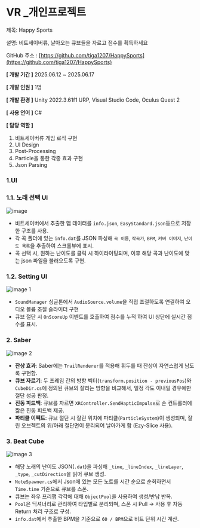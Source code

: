 # VR _개인프로젝트

제목: Happy Sports

설명:  비트세이버류, 날아오는 큐브들을 자르고 점수를 획득하세요

GitHub 주소 : [https://github.com/tiga1207/HappySports](https://github.com/tiga1207/HappySports)

**[ 개발 기간 ]**    2025.06.12 ~ 2025.06.17

**[ 개발 인원 ]**    1명

**[ 개발 환경 ]**   Unity 2022.3.61f1 URP, Visual Studio Code, Oculus Quest 2

**[ 사용 언어 ]**    C#

**[ 담당 역할 ]** 

1. 비트세이버류 게임 로직 구현
2. UI Design
3. Post-Processing
4. Particle을 통한 각종 효과 구현
5. Json Parsing

### 1.UI

### 1.1. 노래 선택 UI
![image](https://github.com/user-attachments/assets/6b8256ec-73fb-4fa1-84a2-75c7d56900ca)

- 비트세이버에서 추출한 맵 데이터를 `info.json`, `EasyStandard.json`등으로 저장한 구조를 사용.
- 각 곡 폴더에 있는 `info.dat`를 JSON 파싱해 `곡 이름`, `작곡가`, `BPM`, `커버 이미지`, `난이도 목록`을 추출하여 스크롤뷰에 표시.
- 곡 선택 시, 원하는 난이도를 클릭 시 하이라이팅되며, 이후 해당 곡과 난이도에 맞는 json 파일을 불러오도록 구현.

### 1.2.  Setting UI
![image 1](https://github.com/user-attachments/assets/6e471c43-696c-42af-b5c0-1f5cf8bea662)

- `SoundManager` 싱글톤에서 `AudioSource.volume`을 직접 조절하도록 연결하여 오디오 볼륨 조절 슬라이더 구현
- 큐브 절단 시 `OnScoreUp` 이벤트를 호출하여 점수를 누적 하여 UI 상단에 실시간 점수를 표시.

### 2. Saber

![image 2](https://github.com/user-attachments/assets/5826bd66-b476-4ff5-a646-10f085159593)

- **잔상 효과**: Saber에는 `TrailRenderer`를 적용해 휘두를 때 잔상이 자연스럽게 남도록 구현함.
- **큐브 자르기**: 두 프레임 간의 방향 벡터(`transform.position - previousPos`)와 `CubeDir.cs`에 정의된 큐브의 잘리는 방향을 비교해서, 일정 각도 이내일 경우에만 절단 성공 판정.
- **진동 피드백**: 큐브를 자르면 `XRController.SendHapticImpulse`로 손 컨트롤러에 짧은 진동 피드백 제공.
- **파티클 이펙트**: 큐브 절단 시 잘린 위치에 파티클(`ParticleSystem`)이 생성되며, 잘린 오브젝트의 위/아래 절단면이 분리되어 날아가게 함 (Ezy-Slice 사용).

### 3. Beat Cube

![image 3](https://github.com/user-attachments/assets/0921d615-18fc-4bcb-975c-ec325927dcdd)


- 해당 노래의 난이도 JSON(`.dat`)을 파싱해 `_time`, `_lineIndex`, `_lineLayer`, `_type`, `_cutDirection`을 읽어 큐브 생성.
- `NoteSpawner.cs`에서 Json에 있는 모든 노트를 시간 순으로 순회하면서 `Time.time` 기준으로 큐브를 스폰.
- 큐브는 좌우 프리팹 각각에 대해 `ObjectPool`을 사용하여 생성/반납 반복.
- `Pool`은 딕셔너리로 관리하여 타입별로 분리되며, 스폰 시 Pull → 사용 후 자동 Return 처리 구조로 구성.
- `info.dat`에서 추출한 BPM을 기준으로 `60 / BPM`으로 비트 단위 시간 계산.
